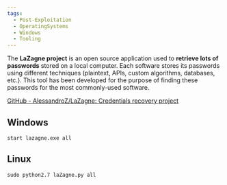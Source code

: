 ```yaml
---
tags:
  - Post-Exploitation
  - OperatingSystems
  - Windows
  - Tooling
---
```


The **LaZagne project** is an open source application used to **retrieve lots of passwords** stored on a local computer. Each software stores its passwords using different techniques (plaintext, APIs, custom algorithms, databases, etc.). This tool has been developed for the purpose of finding these passwords for the most commonly-used software.

[GitHub - AlessandroZ/LaZagne: Credentials recovery project](https://github.com/AlessandroZ/LaZagne)

## Windows 

```cmd-session
start lazagne.exe all
```

## Linux


```shell-session
sudo python2.7 laZagne.py all
```